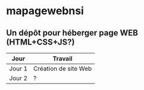 # mapagewebnsi
Un dépôt pour héberger page WEB (HTML+CSS+JS?)
--------------------------
|Jour |Travail |
|---|---|
| Jour 1 | Création de site Web |
| Jour 2 | ? |
